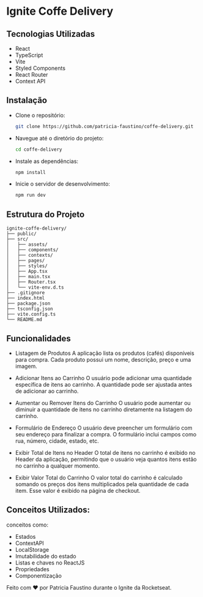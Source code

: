 # Ignite Coffe Delivery

## Tecnologias Utilizadas
- React
- TypeScript
- Vite
- Styled Components
- React Router
- Context API


## Instalação
- Clone o repositório:
  ```sh
  git clone https://github.com/patricia-faustino/coffe-delivery.git

- Navegue até o diretório do projeto:
  ```sh
  cd coffe-delivery

- Instale as dependências:
    ```sh
    npm install

- Inicie o servidor de desenvolvimento:
    ```sh
    npm run dev

## Estrutura do Projeto

    ignite-coffe-delivery/
    ├── public/
    ├── src/
    │   ├── assets/
    │   ├── components/
    │   ├── contexts/
    │   ├── pages/
    │   ├── styles/
    │   ├── App.tsx
    │   ├── main.tsx
    │   ├── Router.tsx
    │   └── vite-env.d.ts
    ├── .gitignore
    ├── index.html
    ├── package.json
    ├── tsconfig.json
    ├── vite.config.ts
    └── README.md


## Funcionalidades

- Listagem de Produtos
A aplicação lista os produtos (cafés) disponíveis para compra. Cada produto possui um nome, descrição, preço e uma imagem.

- Adicionar Itens ao Carrinho
O usuário pode adicionar uma quantidade específica de itens ao carrinho. A quantidade pode ser ajustada antes de adicionar ao carrinho.

- Aumentar ou Remover Itens do Carrinho
O usuário pode aumentar ou diminuir a quantidade de itens no carrinho diretamente na listagem do carrinho.

- Formulário de Endereço
O usuário deve preencher um formulário com seu endereço para finalizar a compra. O formulário inclui campos como rua, número, cidade, estado, etc.

- Exibir Total de Itens no Header
O total de itens no carrinho é exibido no Header da aplicação, permitindo que o usuário veja quantos itens estão no carrinho a qualquer momento.

- Exibir Valor Total do Carrinho
O valor total do carrinho é calculado somando os preços dos itens multiplicados pela quantidade de cada item. Esse valor é exibido na página de checkout.


## Conceitos Utilizados:
conceitos como:

- Estados
- ContextAPI
- LocalStorage
- Imutabilidade do estado
- Listas e chaves no ReactJS
- Propriedades
- Componentização

Feito com ♥ por Patricia Faustino durante o Ignite da Rocketseat.